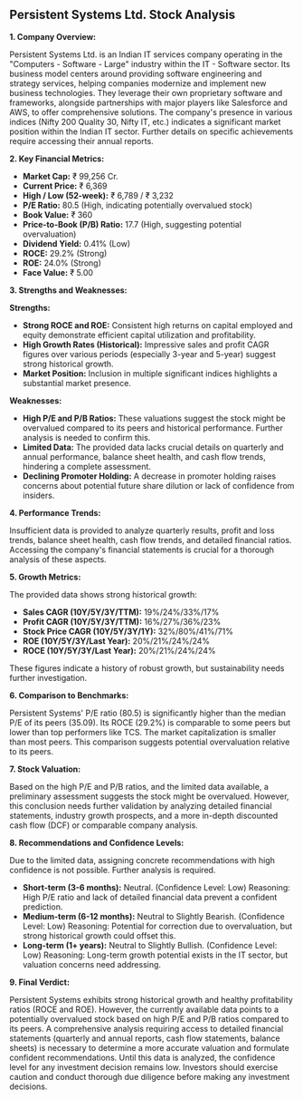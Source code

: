 ## Persistent Systems Ltd. Stock Analysis

**1. Company Overview:**

Persistent Systems Ltd. is an Indian IT services company operating in the "Computers - Software - Large" industry within the IT - Software sector.  Its business model centers around providing software engineering and strategy services, helping companies modernize and implement new business technologies.  They leverage their own proprietary software and frameworks, alongside partnerships with major players like Salesforce and AWS, to offer comprehensive solutions.  The company's presence in various indices (Nifty 200 Quality 30, Nifty IT, etc.) indicates a significant market position within the Indian IT sector.  Further details on specific achievements require accessing their annual reports.


**2. Key Financial Metrics:**

* **Market Cap:** ₹ 99,256 Cr.
* **Current Price:** ₹ 6,369
* **High / Low (52-week):** ₹ 6,789 / ₹ 3,232
* **P/E Ratio:** 80.5 (High, indicating potentially overvalued stock)
* **Book Value:** ₹ 360
* **Price-to-Book (P/B) Ratio:** 17.7 (High, suggesting potential overvaluation)
* **Dividend Yield:** 0.41% (Low)
* **ROCE:** 29.2% (Strong)
* **ROE:** 24.0% (Strong)
* **Face Value:** ₹ 5.00


**3. Strengths and Weaknesses:**

**Strengths:**

* **Strong ROCE and ROE:**  Consistent high returns on capital employed and equity demonstrate efficient capital utilization and profitability.
* **High Growth Rates (Historical):**  Impressive sales and profit CAGR figures over various periods (especially 3-year and 5-year) suggest strong historical growth.
* **Market Position:** Inclusion in multiple significant indices highlights a substantial market presence.


**Weaknesses:**

* **High P/E and P/B Ratios:**  These valuations suggest the stock might be overvalued compared to its peers and historical performance.  Further analysis is needed to confirm this.
* **Limited Data:** The provided data lacks crucial details on quarterly and annual performance, balance sheet health, and cash flow trends, hindering a complete assessment.
* **Declining Promoter Holding:**  A decrease in promoter holding raises concerns about potential future share dilution or lack of confidence from insiders.


**4. Performance Trends:**

Insufficient data is provided to analyze quarterly results, profit and loss trends, balance sheet health, cash flow trends, and detailed financial ratios.  Accessing the company's financial statements is crucial for a thorough analysis of these aspects.


**5. Growth Metrics:**

The provided data shows strong historical growth:

* **Sales CAGR (10Y/5Y/3Y/TTM):** 19%/24%/33%/17%
* **Profit CAGR (10Y/5Y/3Y/TTM):** 16%/27%/36%/23%
* **Stock Price CAGR (10Y/5Y/3Y/1Y):** 32%/80%/41%/71%
* **ROE (10Y/5Y/3Y/Last Year):** 20%/21%/24%/24%
* **ROCE (10Y/5Y/3Y/Last Year):** 20%/21%/24%/24%

These figures indicate a history of robust growth, but sustainability needs further investigation.


**6. Comparison to Benchmarks:**

Persistent Systems' P/E ratio (80.5) is significantly higher than the median P/E of its peers (35.09).  Its ROCE (29.2%) is comparable to some peers but lower than top performers like TCS.  The market capitalization is smaller than most peers.  This comparison suggests potential overvaluation relative to its peers.


**7. Stock Valuation:**

Based on the high P/E and P/B ratios, and the limited data available, a preliminary assessment suggests the stock might be overvalued.  However, this conclusion needs further validation by analyzing detailed financial statements, industry growth prospects, and a more in-depth discounted cash flow (DCF) or comparable company analysis.


**8. Recommendations and Confidence Levels:**

Due to the limited data, assigning concrete recommendations with high confidence is not possible.  Further analysis is required.

* **Short-term (3-6 months):**  Neutral.  (Confidence Level: Low)  Reasoning:  High P/E ratio and lack of detailed financial data prevent a confident prediction.
* **Medium-term (6-12 months):**  Neutral to Slightly Bearish. (Confidence Level: Low) Reasoning:  Potential for correction due to overvaluation, but strong historical growth could offset this.
* **Long-term (1+ years):**  Neutral to Slightly Bullish. (Confidence Level: Low) Reasoning:  Long-term growth potential exists in the IT sector, but valuation concerns need addressing.


**9. Final Verdict:**

Persistent Systems exhibits strong historical growth and healthy profitability ratios (ROCE and ROE). However, the currently available data points to a potentially overvalued stock based on high P/E and P/B ratios compared to its peers.  A comprehensive analysis requiring access to detailed financial statements (quarterly and annual reports, cash flow statements, balance sheets) is necessary to determine a more accurate valuation and formulate confident recommendations.  Until this data is analyzed, the confidence level for any investment decision remains low.  Investors should exercise caution and conduct thorough due diligence before making any investment decisions.
